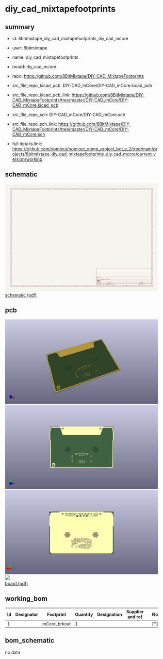 # diy_cad_mixtapefootprints
 
## summary 
* id: 8bitmixtape_diy_cad_mixtapefootprints_diy_cad_mcore
* user: 8bitmixtape
* name: diy_cad_mixtapefootprints
* board: diy_cad_mcore
* repo: https://github.com/8BitMixtape/DIY-CAD_MixtapeFootprints
* src_file_repo_kicad_pcb: DIY-CAD_mCore/DIY-CAD_mCore.kicad_pcb
* src_file_repo_kicad_pcb_link: https://github.com/8BitMixtape/DIY-CAD_MixtapeFootprints/tree/master/DIY-CAD_mCore/DIY-CAD_mCore.kicad_pcb


* src_file_repo_sch: DIY-CAD_mCore/DIY-CAD_mCore.sch
* src_file_repo_sch_link: https://github.com/8BitMixtape/DIY-CAD_MixtapeFootprints/tree/master/DIY-CAD_mCore/DIY-CAD_mCore.sch
* full details link: https://github.com/oomlout/oomlout_oomp_project_bot_v_2/tree/main/projects/8bitmixtape_diy_cad_mixtapefootprints_diy_cad_mcore/current_version/working  

## schematic  
![](working_schematic_600.png)  
[schematic (pdf)](working_schematic.pdf) 






















## pcb  
![](working_3d_600.png) 
![](working_3d_front_600.png)  
![](working_3d_back_600.png)  
![](working_600.png)  
[board (pdf)](working.pdf)  

## working_bom
| Id | Designator | Footprint | Quantity | Designation | Supplier and ref |  | None | 
| --- | --- | --- | --- | --- | --- | --- | --- | 
| 1 |  | mCore_brkout | 1 |  |  |  | [''] | 


## bom_schematic
no data


